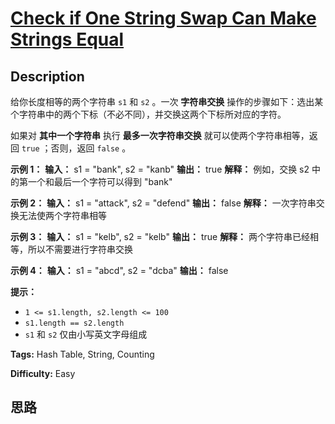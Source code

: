 # [Check if One String Swap Can Make Strings Equal][title]

## Description

给你长度相等的两个字符串 `s1` 和 `s2` 。一次 **字符串交换**
操作的步骤如下：选出某个字符串中的两个下标（不必不同），并交换这两个下标所对应的字符。

如果对 **其中一个字符串** 执行 **最多一次字符串交换** 就可以使两个字符串相等，返回 `true` ；否则，返回 `false` 。

**示例 1：**
            **输入：** s1 = "bank", s2 = "kanb"    **输出：** true    **解释：** 例如，交换 s2 中的第一个和最后一个字符可以得到 "bank"    

**示例 2：**
            **输入：** s1 = "attack", s2 = "defend"    **输出：** false    **解释：** 一次字符串交换无法使两个字符串相等    

**示例 3：**
            **输入：** s1 = "kelb", s2 = "kelb"    **输出：** true    **解释：** 两个字符串已经相等，所以不需要进行字符串交换    

**示例 4：**
            **输入：** s1 = "abcd", s2 = "dcba"    **输出：** false    

**提示：**

  * `1 <= s1.length, s2.length <= 100`
  * `s1.length == s2.length`
  * `s1` 和 `s2` 仅由小写英文字母组成


**Tags:** Hash Table, String, Counting

**Difficulty:** Easy

## 思路

[title]: https://leetcode-cn.com/problems/check-if-one-string-swap-can-make-strings-equal
